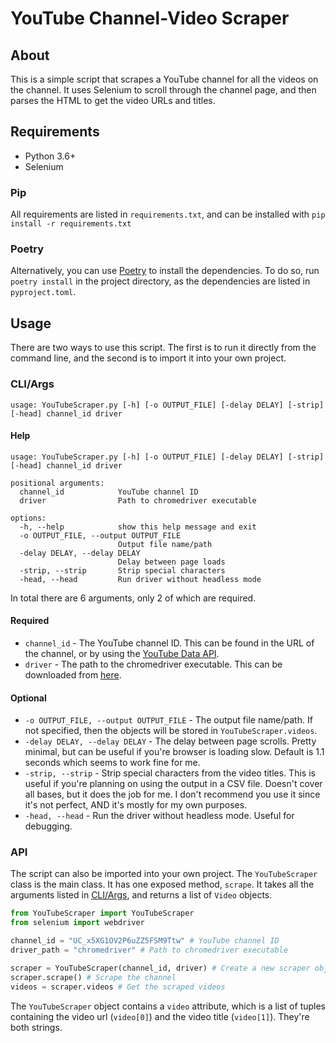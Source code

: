 # YouTube Channel-Video Scraper

## About

This is a simple script that scrapes a YouTube channel for all the videos on the channel. It uses Selenium to scroll through the channel page, and then parses the HTML to get the video URLs and titles.

## Requirements

* Python 3.6+
* Selenium

### Pip

All requirements are listed in `requirements.txt`, and can be installed with `pip install -r requirements.txt`

### Poetry

Alternatively, you can use [Poetry](https://python-poetry.org/) to install the dependencies. To do so, run `poetry install` in the project directory, as the dependencies are listed in `pyproject.toml`.

## Usage

There are two ways to use this script. The first is to run it directly from the command line, and the second is to import it into your own project.

### CLI/Args

```
usage: YouTubeScraper.py [-h] [-o OUTPUT_FILE] [-delay DELAY] [-strip] [-head] channel_id driver
```

#### Help
```
usage: YouTubeScraper.py [-h] [-o OUTPUT_FILE] [-delay DELAY] [-strip] [-head] channel_id driver

positional arguments:
  channel_id            YouTube channel ID
  driver                Path to chromedriver executable

options:
  -h, --help            show this help message and exit
  -o OUTPUT_FILE, --output OUTPUT_FILE
                        Output file name/path
  -delay DELAY, --delay DELAY
                        Delay between page loads
  -strip, --strip       Strip special characters
  -head, --head         Run driver without headless mode
```

In total there are 6 arguments, only 2 of which are required.

#### Required

* `channel_id` - The YouTube channel ID. This can be found in the URL of the channel, or by using the [YouTube Data API](https://developers.google.com/youtube/v3/docs/channels/list).
* `driver` - The path to the chromedriver executable. This can be downloaded from [here](https://chromedriver.chromium.org/downloads).

#### Optional

* `-o OUTPUT_FILE, --output OUTPUT_FILE` - The output file name/path. If not specified, then the objects will be stored in `YouTubeScraper.videos`.
* `-delay DELAY, --delay DELAY` - The delay between page scrolls. Pretty minimal, but can be useful if you're browser is loading slow. Default is 1.1 seconds which seems to work fine for me.
* `-strip, --strip` - Strip special characters from the video titles. This is useful if you're planning on using the output in a CSV file. Doesn't cover all bases, but it does the job for me. I don't recommend you use it since it's not perfect, AND it's mostly for my own purposes.
* `-head, --head` - Run the driver without headless mode. Useful for debugging.

### API

The script can also be imported into your own project. The `YouTubeScraper` class is the main class. It has one exposed method, `scrape`. It takes all the arguments listed in [CLI/Args](#Help), and returns a list of `Video` objects.

```python
from YouTubeScraper import YouTubeScraper
from selenium import webdriver

channel_id = "UC_x5XG1OV2P6uZZ5FSM9Ttw" # YouTube channel ID
driver_path = "chromedriver" # Path to chromedriver executable

scraper = YouTubeScraper(channel_id, driver) # Create a new scraper object
scraper.scrape() # Scrape the channel
videos = scraper.videos # Get the scraped videos
```

The `YouTubeScraper` object contains a `video` attribute, which is a list of tuples containing the video url (`video[0]`) and the video title (`video[1]`). They're both strings.
